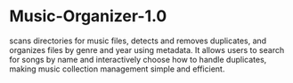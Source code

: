 # Music-Organizer-1.0
scans directories for music files, detects and removes duplicates, and organizes files by genre and year using metadata. It allows users to search for songs by name and interactively choose how to handle duplicates, making music collection management simple and efficient.
